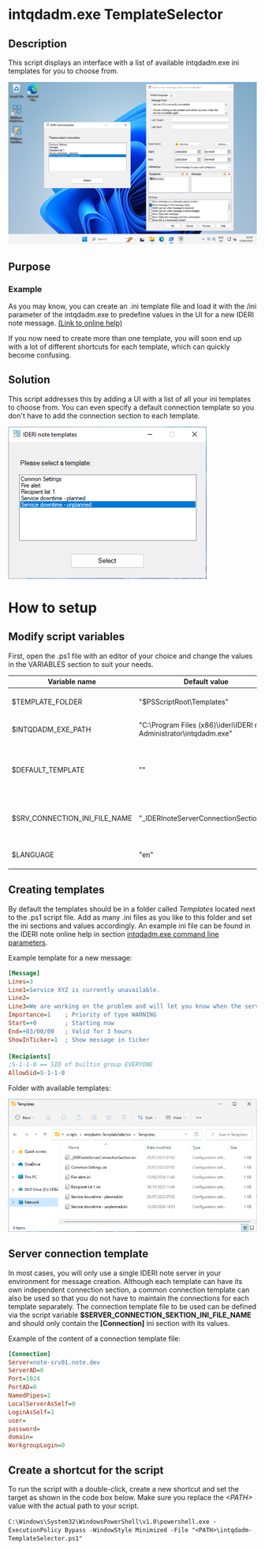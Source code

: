 # intqdadm.exe TemplateSelector

## Description
This script displays an interface with a list of available intqdadm.exe ini templates for you to choose from.

![TemplateSelectorWithIntqdadm](docs/images/intqdadm-templateSelector.png)

## Purpose
### Example
As you may know, you can create an .ini template file and load it with the /ini parameter of the intqdadm.exe to predefine values in the UI for a new IDERI note message. [(Link to online help)](https://docs.ideri.com/note/help/en/Appendix_B_-_Command_Line_Parameters/intqdadm.exe_command_line_parameters.html)

If you now need to create more than one template, you will soon end up with a lot of different shortcuts for each template, which can quickly become confusing.

## Solution
This script addresses this by adding a UI with a list of all your ini templates to choose from. You can even specify a default connection template so you don't have to add the connection section to each template.

![TemplateSelector](docs/images/templateSelector.png)

# How to setup
## Modify script variables
First, open the .ps1 file with an editor of your choice and change the values in the VARIABLES section to suit your needs.

| Variable name                 | Default value                                                        | Explanation                                                                        |
|-------------------------------|----------------------------------------------------------------------|------------------------------------------------------------------------------------|
| $TEMPLATE_FOLDER              | "$PSScriptRoot\Templates\"                                           | The folder that contains your ini templates.                                       |
| $INTQDADM_EXE_PATH            | "C:\Program Files (x86)\ideri\IDERI note Administrator\intqdadm.exe" | The path to the intqdadm.exe on your system.                                       |
| $DEFAULT_TEMPLATE             | ""                                                                   | The name of the template that should be preselected when the UI initially shows.   |
| $SRV_CONNECTION_INI_FILE_NAME | "_IDERInoteServerConnectionSection.ini"                              | The file name in the TEMPLATE_FOLDER that conains the default connection settings. |
| $LANGUAGE                     | "en"                                                                 | The language of the UI. (possible values: en, de)                                  |

## Creating templates
By default the templates should be in a folder called *Templates* located next to the .ps1 script file.
Add as many .ini files as you like to this folder and set the ini sections and values accordingly. An example ini file can be found in the IDERI note online help in section  [intqdadm.exe command line parameters](https://docs.ideri.com/note/help/en/Appendix_B_-_Command_Line_Parameters/intqdadm.exe_command_line_parameters.html).

Example template for a new message:
``` ini
[Message]
Lines=3
Line1=Service XYZ is currently unavailable.
Line2=
Line3=We are working on the problem and will let you know when the service is available again.
Importance=1	; Priority of type WARNING
Start=+0	    ; Starting now
End=+03/00/00	; Valid for 3 hours
ShowInTicker=1	; Show message in ticker

[Recipients]
;S-1-1-0 == SID of builtin group EVERYONE
AllowSid=S-1-1-0 
```

Folder with available templates:

![FolderWithAvailableTemplates](docs/images/availableTemplates.png) 

## Server connection template
In most cases, you will only use a single IDERI note server in your environment for message creation. Although each template can have its own independent connection section, a common connection template can also be used so that you do not have to maintain the connections for each template separately. The connection template file to be used can be defined via the script variable **$SERVER_CONNECTION_SEKTION_INI_FILE_NAME** and should only contain the **[Connection]** ini section with its values.

Example of the content of a connection template file:
``` ini
[Connection]
Server=note-srv01.note.dev
ServerAD=0
Port=1024
PortAD=0
NamedPipes=1
LocalServerAsSelf=0
LoginAsSelf=1
user=
password=
domain=
WorkgroupLogin=0
```

## Create a shortcut for the script
To run the script with a double-click, create a new shortcut and set the target as shown in the code box below. Make sure you replace the *\<PATH>* value with the actual path to your script.

``C:\Windows\System32\WindowsPowerShell\v1.0\powershell.exe -ExecutionPolicy Bypass -WindowStyle Minimized -File "<PATH>\intqdadm-TemplateSelector.ps1"``

